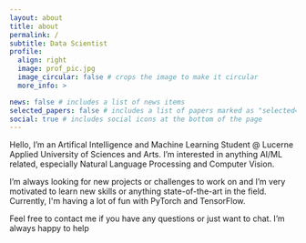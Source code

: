 ```yaml
---
layout: about
title: about
permalink: /
subtitle: Data Scientist
profile:
  align: right
  image: prof_pic.jpg
  image_circular: false # crops the image to make it circular
  more_info: >

news: false # includes a list of news items
selected_papers: false # includes a list of papers marked as "selected={true}"
social: true # includes social icons at the bottom of the page
---
```


Hello, I’m an Artifical Intelligence and Machine Learning Student @ Lucerne Applied University of
Sciences and Arts. I’m interested in anything AI/ML related, especially Natural Language Processing and
Computer Vision. 

I’m always looking for new projects or challenges to work on and I’m very motivated to learn new skills or
anything state-of-the-art in the field. Currently, I'm having a lot of fun with PyTorch and TensorFlow.

Feel free to contact me if you have any questions or just want to chat. I’m always happy to help